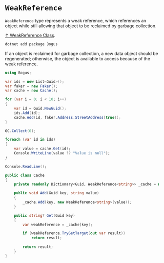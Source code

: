 # `WeakReference`

`WeakReference` type represents a weak reference, which references an object while still allowing that object to be reclaimed by garbage collection.

[↑ WeakReference Class](https://learn.microsoft.com/en-us/dotnet/api/system.weakreference?view=net-7.0).

```bash
dotnet add package Bogus
```

If an object is reclaimed for garbage collection, a new data object should be regenerated; otherwise, the object is available to access because of the weak reference.

```csharp
using Bogus;

var ids = new List<Guid>();
var faker = new Faker();
var cache = new Cache();

for (var i = 0; i < 10; i++)
{
    var id = Guid.NewGuid();
    ids.Add(id);
    cache.Add(id, faker.Address.StreetAddress(true));
}

GC.Collect(0);

foreach (var id in ids)
{
    var value = cache.Get(id);
    Console.WriteLine(value ?? "Value is null");
}

Console.ReadLine();

public class Cache
{
    private readonly Dictionary<Guid, WeakReference<string>> _cache = new();

    public void Add(Guid key, string value)
    {
        _cache.Add(key, new WeakReference<string>(value));
    }

    public string? Get(Guid key)
    {
        var weakReference = _cache[key];

        if (weakReference.TryGetTarget(out var result))
            return result;
        
        return result;
    }
}
```
